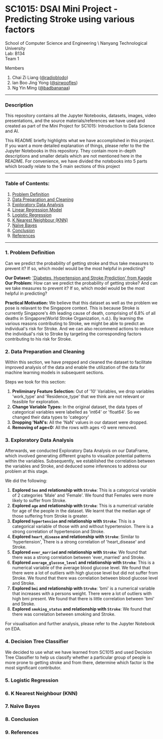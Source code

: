 # SC1015: DSAI Mini Project - Predicting Stroke using various factors

School of Computer Science and Engineering \ 
Nanyang Technological University \
Lab: B134 \
Team 1 

Members 
  1. Chai Zi Liang ([@radioblodo](https://github.com/radioblodo))
  2. Ian Boo Jing Yong ([@sirwoofles](https://github.com/sirwoofles))
  3. Ng Yin Ming ([@badbananaa](https://github.com/badbananaa))
 
---
### Description
This repository contains all the Jupyter Notebooks, datasets, images, video presentations, and the source materials/references we have used and created as part of the Mini Project for SC1015: Introduction to Data Science and AI.

This README briefly highlights what we have accomplished in this project. If you want a more detailed explanation of things, please refer to the the Jupyter Notebooks in this repository. They contain more in-depth descriptions and smaller details which are not mentioned here in the README. For convenience, we have divided the notebooks into 5 parts which broadly relate to the 5 main sections of this project

---
### Table of Contents:
1. [Problem Definition](#1-Problem-Definition)
2. [Data Preparation and Cleaning](#2-Data-Preparation-and-Cleaning)
3. [Exploratory Data Analysis](#3-Exploratory-Data-Analysis)
4. [Linear Regression Model](#4-Linear-Regression-Model)
5. [Logistic Regression](#5-Logistic-Regression)
6. [K Nearest Neighbour (KNN)](#6-K-Nearest-Neighbour-(KNN))
7. [Naïve Bayes](#7-Naïve-Bayes)
8. [Conclusion](#8-Conclusion)
9. [References](#9-References)
---
### 1. Problem Definition 
Can we predict the probability of getting stroke and thus take measures to prevent it? If so, which model would be the most helpful in predicting?

**Our Dataset:** ['Diabetes, Hypertension and Stroke Prediction' from Kaggle](https://www.kaggle.com/datasets/prosperchuks/health-dataset) \
**Our Problem:** How can we predict the probability of getting stroke? And can we take measures to prevent it? If so, which model would be the most helpful in predicting?

**Practical Motivation:** We believe that this dataset as well as the problem we pose is relavant to the Singapore context. This is because Stroke is currently Singapore's 4th leading cause of death, comprising of 6.8% of all deaths in Singapore(World Stroke Organization, n.d.). By learning the various reasons contributing to Stroke, we might be able to predict an individual's risk for Stroke. And we can also recommend actions to reduce the individual's risk to Stroke by targeting the corresponding factors contributing to his risk for Stroke.

### 2. Data Preparation and Cleaning 
Within this section, we have prepped and cleaned the dataset to facilitate improved analysis of the data and enable the utilization of the data for machine learning models in subsequent sections.

Steps we took for this section:
1. **Preliminary Feature Selection:** Out of '10' Variables, we drop variables 'work_type' and 'Residence_type' that we think are not relevant or feasible for exploration. 
2. **Change Variable Types:** In the original dataset, the data types of categorical variables were labelled as 'int64' or 'float64'. So we changed their data types to 'category'
3. **Dropping 'NaN's:** All the 'NaN' values in our dataset were dropped.
4. **Removing of age<0:** All the rows with ages <0 were removed.

### 3. Exploratory Data Analysis
Afterwards, we conducted Exploratory Data Analysis on our DataFrame, which involved generating different graphs to visualize potential patterns within the variables. Subsequently, we established the correlation between the variables and Stroke, and deduced some inferences to address our problem at this stage.

We did the following:
1. **Explored `Sex` and relationship with `Stroke`**: This is a categorical variable of 2 categories 'Male' and 'Female'. We found that Females were more likely to suffer from Stroke.
2. **Explored `age` and relationship with `Stroke`**: This is a numerical variable for age of the people in the dataset. We learnt that the median age of those suffering from Stroke is greater.
3. **Explored `hypertension` and relationship with `Stroke`**: This is a categorical variable of those with and without hypertension. There is a strong correlation of hypertension and Stroke.
4. **Explored `heart_disease` and relationship with `Stroke`**: Similar to 'hypertension', There is a strong correlation of 'heart_disease' and Stroke.
5. **Explored `ever_married` and relationship with `Stroke`**: We found that there was a strong correlation between 'ever_married' and Stroke.
6. **Explored `average_glucose_level` and relationship with `Stroke`**: This is a numerical variable of the average blood glucose level. We found that there were a lot of outliers with high glucose level but did not suffer from Stroke. We found that there was correlation between blood glucose level and Stroke.
7. **Explored `bmi` and relationship with `Stroke`**: 'bmi' is a numerical variable that increases with a persons weight. There were a lot of outliers with high bmi present. We found that there is little correlation between 'bmi' and Stroke.
8. **Explored `smoking_status` and relationship with `Stroke`**: We found that there was correlation between smoking and Stroke.

For visualisation and further analysis, please refer to the Jupyter Notebook on EDA.

### 4. Decision Tree Classifier 
We decided to use what we have learned from SC1015 and used Decision Tree Classifier to help us classify whether a particular group of people is more prone to getting stroke and from there, determine which factor is the most significant contributor. 


### 5. Logistic Regression


### 6. K Nearest Neighbour (KNN)


### 7. Naïve Bayes

### 8. Conclusion

### 9. References
